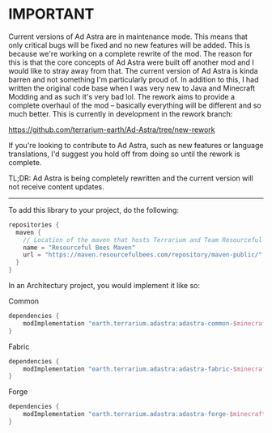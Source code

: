 # IMPORTANT

Current versions of Ad Astra are in maintenance mode. This means that only
critical bugs will be fixed and no new features will be added. This is because
we're working on a complete rewrite of the mod. The reason for this is that 
the core concepts of Ad Astra were built off another mod and I would like to
stray away from that. The current version of Ad Astra is kinda barren and
not something I'm particularly proud of. In addition to this, I had written 
the original code base when I was very new to Java and Minecraft Modding and 
as such it's very bad lol. The rework aims to provide a complete overhaul of
the mod – basically everything will be different and so much better. This is
currently in development in the rework branch:

https://github.com/terrarium-earth/Ad-Astra/tree/new-rework

If you're looking to contribute to Ad Astra, such as new features or language
translations, I'd suggest you hold off from doing so until the rework is
complete.

TL;DR: Ad Astra is being completely rewritten and the current version will not receive content updates.

---

To add this library to your project, do the following:

```groovy
repositories {
  maven {
    // Location of the maven that hosts Terrarium and Team Resourceful's files.
    name = "Resourceful Bees Maven"
    url = "https://maven.resourcefulbees.com/repository/maven-public/"
  }
}
```

In an Architectury project, you would implement it like so:

Common

```groovy
dependencies {
    modImplementation "earth.terrarium.adastra:adastra-common-$minecraft_version:$ad_astra_version"
}
```

Fabric

```groovy
dependencies {
    modImplementation "earth.terrarium.adastra:adastra-fabric-$minecraft_version:$ad_astra_version"
}
```

Forge

```groovy
dependencies {
    modImplementation "earth.terrarium.adastra:adastra-forge-$minecraft_version:$ad_astra_version"
}
```
